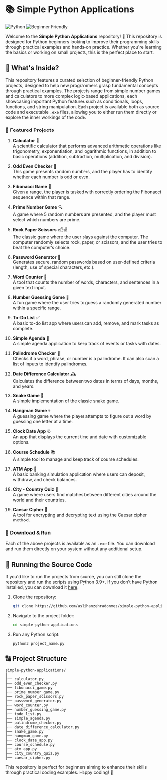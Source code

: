 # 📚 Simple Python Applications

![Python](https://img.shields.io/badge/Python-3.9%2B-blue.svg) ![Beginner Friendly](https://img.shields.io/badge/Beginner-Friendly-green.svg)

Welcome to the **Simple Python Applications** repository! 🎉 This repository is designed for Python beginners looking to improve their programming skills through practical examples and hands-on practice. Whether you're learning the basics or working on small projects, this is the perfect place to start.

## 🚀 What's Inside?

This repository features a curated selection of beginner-friendly Python projects, designed to help new programmers grasp fundamental concepts through practical examples. The projects range from simple number games and calculators to more complex logic-based applications, each showcasing important Python features such as conditionals, loops, functions, and string manipulation. Each project is available both as source code and executable `.exe` files, allowing you to either run them directly or explore the inner workings of the code.

### 🌟 Featured Projects

1. **Calculator** 🫤  
   A scientific calculator that performs advanced arithmetic operations like trigonometry, exponentiation, and logarithmic functions, in addition to basic operations (addition, subtraction, multiplication, and division).

2. **Odd Even Checker** 🔢  
   This game presents random numbers, and the player has to identify whether each number is odd or even.

3. **Fibonacci Game** 🐑  
   Given a range, the player is tasked with correctly ordering the Fibonacci sequence within that range.

4. **Prime Number Game** 🔍  
   A game where 5 random numbers are presented, and the player must select which numbers are prime.

5. **Rock Paper Scissors** ✊✋✌  
   The classic game where the user plays against the computer. The computer randomly selects rock, paper, or scissors, and the user tries to beat the computer’s choice.

6. **Password Generator** 🔐  
   Generates secure, random passwords based on user-defined criteria (length, use of special characters, etc.).

7. **Word Counter** 📝  
   A tool that counts the number of words, characters, and sentences in a given text input.

8. **Number Guessing Game** 🎯  
   A fun game where the user tries to guess a randomly generated number within a specific range.

9. **To-Do List** ✅  
   A basic to-do list app where users can add, remove, and mark tasks as complete.

10. **Simple Agenda** 📅  
   A simple agenda application to keep track of events or tasks with dates.

11. **Palindrome Checker** 🔄  
   Checks if a word, phrase, or number is a palindrome. It can also scan a list of inputs to identify palindromes.

12. **Date Difference Calculator** 🕰  
   Calculates the difference between two dates in terms of days, months, and years.

13. **Snake Game** 🐍  
   A simple implementation of the classic snake game.

14. **Hangman Game** 💀  
   A guessing game where the player attempts to figure out a word by guessing one letter at a time.

15. **Clock Date App** ⏰  
   An app that displays the current time and date with customizable options.

16. **Course Schedule** 📚  
   A simple tool to manage and keep track of course schedules.

17. **ATM App** 🏦  
   A basic banking simulation application where users can deposit, withdraw, and check balances.

18. **City - Country Quiz** 🌆  
   A game where users find matches between different cities around the world and their countries.

19. **Caesar Cipher** 🔏  
   A tool for encrypting and decrypting text using the Caesar cipher method.

### 🔢️ Download & Run

Each of the above projects is available as an `.exe` file. You can download and run them directly on your system without any additional setup.

## 🔧 Running the Source Code

If you'd like to run the projects from source, you can still clone the repository and run the scripts using Python 3.9+. If you don’t have Python installed, you can download it [here](https://www.python.org/downloads/).

1. Clone the repository:
    ```bash
    git clone https://github.com/aslihanzehradonmez/simple-python-applications.git
    ```

2. Navigate to the project folder:
    ```bash
    cd simple-python-applications
    ```

3. Run any Python script:
    ```bash
    python3 project_name.py
    ```

## 🔠 Project Structure

```
simple-python-applications/
│
├── calculator.py
├── odd_even_checker.py
├── fibonacci_game.py
├── prime_number_game.py
├── rock_paper_scissors.py
├── password_generator.py
├── word_counter.py
├── number_guessing_game.py
├── todo_list.py
├── simple_agenda.py
├── palindrome_checker.py
├── date_difference_calculator.py
├── snake_game.py
├── hangman_game.py
├── clock_date_app.py
├── course_schedule.py
├── atm_app.py
├── city_country_quiz.py
├── caesar_cipher.py
```

This repository is perfect for beginners aiming to enhance their skills through practical coding examples. Happy coding! 🚀
